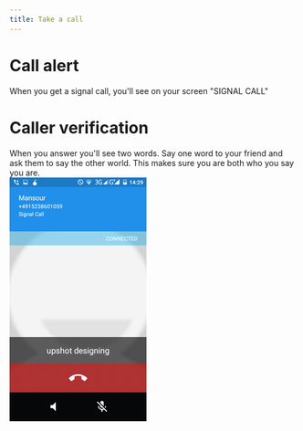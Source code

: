 ```yaml
---
title: Take a call
---
```

# Call alert
When you get a signal call, you'll see on your screen "SIGNAL CALL"
<br>
# Caller verification
When you answer you'll see two words. Say one word to your friend and ask them to say the other world. This makes sure you are both who you say you are.
<br>
![](signal-and-en-v02-022.png)
